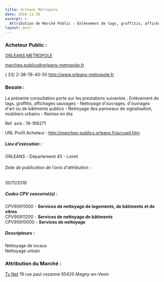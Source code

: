```yaml
---
title: Orléans Métropole
date: 2018-11-30
excerpt: >-
  Attribution de Marché Public - Enlèvement de tags, graffitis, affichages sauvages et autres services de nettoyage
layout: post
---
```


### Acheteur Public : 
<a href="/acheteur-137/siren-244500468"> ORLEANS METROPOLE</a><br/>



marches.publics@orleans-metropole.fr

( 33) 2-38-78-40-30
http://www.orleans-metropole.fr
### Besoin :

La présente consultation porte sur les prestations suivantes : Enlèvement de tags, graffitis, affichages sauvages - Nettoyage d'ouvrages, d'ouvrages d'art ou de bâtiments publics - Nettoyage des panneaux de signalisation, mobiliers urbains - Remise en éta

Ref. avis : 18-166271

URL Profil Acheteur : http://marches-publics.orleans.fr/accueil.htm

##### Lieu d'exécution :

ORLEANS - Département 45 - Loiret

###### Date de publication de l'avis d'attribution : 
30/11/2018

##### Codes CPV concerné(s) :
CPV90911000 - **Services de nettoyage de logements, de bâtiments et de vitres** <br/>
CPV90911200 - **Services de nettoyage de bâtiments** <br/>
CPV90910000 - **Services de nettoyage** <br/>

##### Descripteurs :
Nettoyage de locaux <br/>
Nettoyage urbain <br/>

### Attribution du Marché :
<a href="/entreprise-568/siren-505132225"> Tv Net</a>    19 rue paul cezanne 95420 Magny-en-Vexin <br/>
